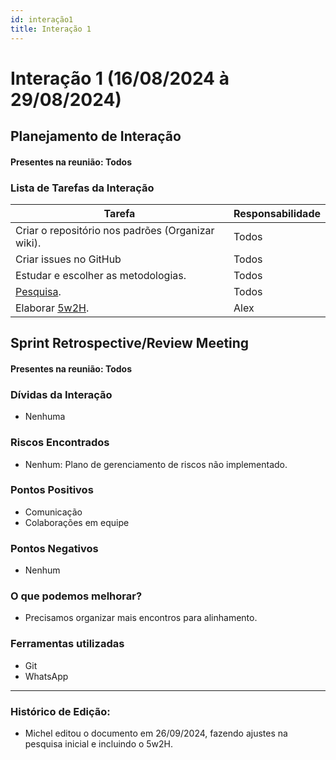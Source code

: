 ```yaml
---
id: interação1
title: Interação 1
---
```


# Interação 1 (16/08/2024 à 29/08/2024)


## Planejamento de Interação
#### Presentes na reunião: Todos

###  Lista de Tarefas da Interação

|Tarefa|Responsabilidade|
|---|----|
| Criar o repositório nos padrões (Organizar wiki).|Todos|
| Criar issues no GitHub |Todos|
| Estudar e escolher as metodologias.|Todos|
| [Pesquisa](https://github.com/Projetos-de-Extensao/PBE_24.2_8002_I_MMAA/blob/main/docs/base/pesquisamercado.md). |Todos|
| Elaborar [5w2H](https://github.com/Projetos-de-Extensao/PBE_24.2_8002_I_MMAA/blob/main/docs/base/5w2h.md). |Alex|

## Sprint Retrospective/Review Meeting

#### Presentes na reunião: Todos

### Dívidas da Interação
- Nenhuma

### Riscos Encontrados

- Nenhum: Plano de gerenciamento de riscos não implementado.

### Pontos Positivos

- Comunicação
- Colaborações em equipe

### Pontos Negativos

- Nenhum

### O que podemos melhorar?
- Precisamos organizar mais encontros para alinhamento.

### Ferramentas utilizadas

- Git
- WhatsApp

---

### Histórico de Edição:
- Michel editou o documento em 26/09/2024, fazendo ajustes na pesquisa inicial e incluindo o 5w2H.
